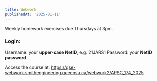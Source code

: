 ```yaml
---
title: Webwork
publishedAt: '2025-01-11'
---
```


Weekly homework exercises due Thursdays at 3pm.

### Login:
Username: your **upper-case NetID**, e.g. 21JARS1
Password: your **NetID password**

Access the course at:
https://qse-webwork.smithengineering.queensu.ca/webwork2/APSC_174_2025